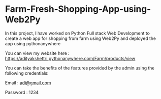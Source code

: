 # Farm-Fresh-Shopping-App-using-Web2Py
In this project, I have worked on Python Full stack Web Development to create a web app for shopping from farm using Web2Py and deployed the app using pythonanywhere

You can view my website here : https://adityakshettri.pythonanywhere.com/Farm/products/view

You can take the benefits of the features provided by the admin using the following credentials:

Email : adi@gmail.com

Password : 1234
